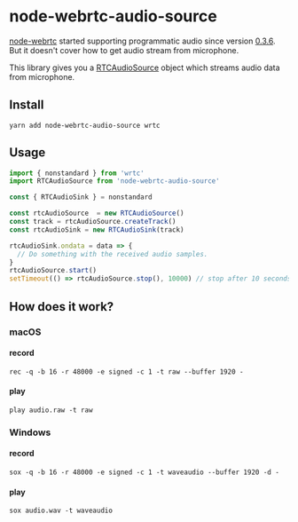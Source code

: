 # node-webrtc-audio-source

[node-webrtc](https://github.com/node-webrtc/node-webrtc) started supporting programmatic audio since version [0.3.6](https://github.com/node-webrtc/node-webrtc/releases/tag/v0.3.6). But it doesn't cover how to get audio stream from microphone.

This library gives you a [RTCAudioSource](https://github.com/node-webrtc/node-webrtc/blob/864bc136e8376c2e47ad5b206aa8c8568256a6b3/docs/nonstandard-apis.md#rtcaudiosource) object which streams audio data from microphone.

## Install

```
yarn add node-webrtc-audio-source wrtc
```

## Usage

```js
import { nonstandard } from 'wrtc'
import RTCAudioSource from 'node-webrtc-audio-source'

const { RTCAudioSink } = nonstandard

const rtcAudioSource  = new RTCAudioSource()
const track = rtcAudioSource.createTrack()
const rtcAudioSink = new RTCAudioSink(track)

rtcAudioSink.ondata = data => {
  // Do something with the received audio samples.
}
rtcAudioSource.start()
setTimeout(() => rtcAudioSource.stop(), 10000) // stop after 10 seconds
```


## How does it work?

### macOS

#### record

```
rec -q -b 16 -r 48000 -e signed -c 1 -t raw --buffer 1920 -
```

#### play

```
play audio.raw -t raw
```

### Windows

#### record

```
sox -q -b 16 -r 48000 -e signed -c 1 -t waveaudio --buffer 1920 -d -
```

#### play

```
sox audio.wav -t waveaudio
```
